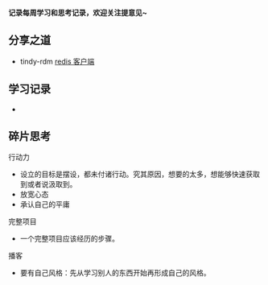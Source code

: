 **记录每周学习和思考记录，欢迎关注提意见~**

## 分享之道

- tindy-rdm [redis 客户端](https://github.com/tiny-craft/tiny-rdm)

## 学习记录

-

## 碎片思考

行动力

- 设立的目标是摆设，都未付诸行动。究其原因，想要的太多，想能够快速获取到或者说汲取到。
- 放宽心态
- 承认自己的平庸

完整项目

- 一个完整项目应该经历的步骤。

播客

- 要有自己风格：先从学习别人的东西开始再形成自己的风格。
